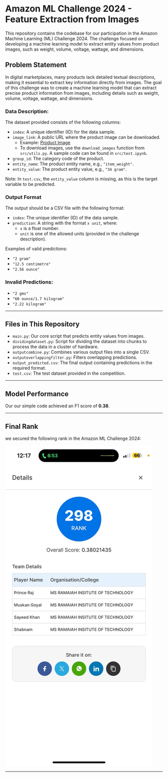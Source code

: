 # Amazon ML Challenge 2024 - Feature Extraction from Images

This repository contains the codebase for our participation in the Amazon Machine Learning (ML) Challenge 2024. The challenge focused on developing a machine learning model to extract entity values from product images, such as weight, volume, voltage, wattage, and dimensions.

## Problem Statement

In digital marketplaces, many products lack detailed textual descriptions, making it essential to extract key information directly from images. The goal of this challenge was to create a machine learning model that can extract precise product information from images, including details such as weight, volume, voltage, wattage, and dimensions.

### Data Description:

The dataset provided consists of the following columns:

- `index`: A unique identifier (ID) for the data sample.
- `image_link`: A public URL where the product image can be downloaded. 
  - Example: [Product Image](https://m.media-amazon.com/images/I/61I9XdN6OFL.jpg)
  - To download images, use the `download_images` function from `src/utils.py`. A sample code can be found in `src/test.ipynb`.
- `group_id`: The category code of the product.
- `entity_name`: The product entity name, e.g., `"item_weight"`.
- `entity_value`: The product entity value, e.g., `"34 gram"`.

Note: In `test.csv`, the `entity_value` column is missing, as this is the target variable to be predicted.

### Output Format

The output should be a CSV file with the following format:

- `index`: The unique identifier (ID) of the data sample.
- `prediction`: A string with the format `x unit`, where:
  - `x` is a float number.
  - `unit` is one of the allowed units (provided in the challenge description).
  
Examples of valid predictions:
- `"2 gram"`
- `"12.5 centimetre"`
- `"2.56 ounce"`

### Invalid Predictions:
- `"2 gms"`
- `"60 ounce/1.7 kilogram"`
- `"2.22 kilogram"`

---

## Files in This Repository

- `main.py`: Our core script that predicts entity values from images.
- `dividingdataset.py`: Script for dividing the dataset into chunks to process the data in a cluster of hardware.
- `outputcombine.py`: Combines various output files into a single CSV.
- `outputoverlappingfilter.py`: Filters overlapping predictions.
- `output_predicted.csv`: The final output containing predictions in the required format.
- `test.csv`: The test dataset provided in the competition.

---

## Model Performance

Our our simple code achieved an F1 score of **0.38**.

---

## Final Rank

we secured the following rank in the Amazon ML Challenge 2024:

![Final Rank Screenshot](rank.jpeg)

---